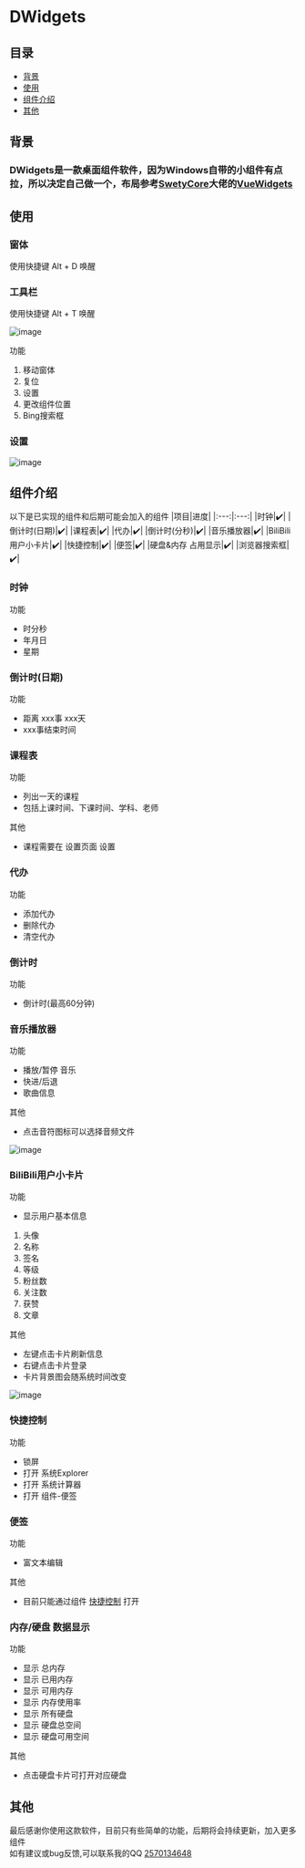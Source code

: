 # DWidgets

## 目录

- [背景](#背景)
- [使用](#使用)
- [组件介绍](#组件介绍)
- [其他](#其他)

## 背景

### DWidgets是一款桌面组件软件，因为Windows自带的小组件有点拉，所以决定自己做一个，布局参考[SwetyCore](https://github.com/SwetyCore)大佬的[VueWidgets](https://github.com/SwetyCore/VueWidgets)

## 使用

### 窗体
使用快捷键 Alt + D 唤醒

### 工具栏
使用快捷键 Alt + T 唤醒  

![image](./assets/readme/3.png)  

功能
1. 移动窗体
2. 复位
3. 设置
4. 更改组件位置
5. Bing搜索框

### 设置
![image](./assets/readme/6.png)

## 组件介绍
以下是已实现的组件和后期可能会加入的组件
|项目|进度|
|:---:|:---:|
|时钟|✔️|
|倒计时(日期)|✔️|
|课程表|✔️|
|代办|✔️|
|倒计时(分秒)|✔️|
|音乐播放器|✔️|
|BiliBili用户小卡片|✔️|
|快捷控制|✔️|
|便签|✔️|
|硬盘&内存 占用显示|✔️|
|浏览器搜索框|✔️|

### 时钟
功能
* 时分秒
* 年月日
* 星期

### 倒计时(日期)
功能
* 距离 xxx事 xxx天
* xxx事结束时间

### 课程表
功能
* 列出一天的课程
* 包括上课时间、下课时间、学科、老师

其他
* 课程需要在 设置页面 设置

### 代办
功能
* 添加代办
* 删除代办
* 清空代办

### 倒计时
功能
* 倒计时(最高60分钟)

### 音乐播放器
功能
* 播放/暂停 音乐
* 快进/后退
* 歌曲信息

其他
* 点击音符图标可以选择音频文件

![image](./assets/readme/1.png)

### BiliBili用户小卡片
功能
* 显示用户基本信息
1. 头像
2. 名称
3. 签名
4. 等级
5. 粉丝数
6. 关注数
7. 获赞
8. 文章

其他
* 左键点击卡片刷新信息
* 右键点击卡片登录
* 卡片背景图会随系统时间改变

![image](./assets/readme/2.webp)

### 快捷控制
功能
* 锁屏
* 打开 系统Explorer
* 打开 系统计算器
* 打开 组件-便签

### 便签
功能
* 富文本编辑

其他
* 目前只能通过组件 [快捷控制](#快捷控制) 打开

### 内存/硬盘 数据显示
功能
* 显示 总内存
* 显示 已用内存
* 显示 可用内存
* 显示 内存使用率
* 显示 所有硬盘
* 显示 硬盘总空间
* 显示 硬盘可用空间

其他
* 点击硬盘卡片可打开对应硬盘
## 其他

最后感谢你使用这款软件，目前只有些简单的功能，后期将会持续更新，加入更多组件  
如有建议或bug反馈,可以联系我的QQ [2570134648](http://wpa.qq.com/msgrd?v=3&uin=2570134648&site=qq&menu=yes)